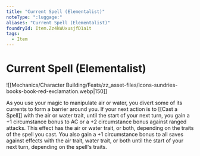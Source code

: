 ```yaml
---
title: "Current Spell (Elementalist)"
noteType: ":luggage:"
aliases: "Current Spell (Elementalist)"
foundryId: Item.Zz4kWUxusjfD1a1t
tags:
  - Item
---
```


# Current Spell (Elementalist)
![[Mechanics/Character Building/Feats/zz_asset-files/icons-sundries-books-book-red-exclamation.webp|150]]

As you use your magic to manipulate air or water, you divert some of its currents to form a barrier around you. If your next action is to [[Cast a Spell]] with the air or water trait, until the start of your next turn, you gain a +1 circumstance bonus to AC or a +2 circumstance bonus against ranged attacks. This effect has the air or water trait, or both, depending on the traits of the spell you cast. You also gain a +1 circumstance bonus to all saves against effects with the air trait, water trait, or both until the start of your next turn, depending on the spell's traits.


